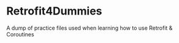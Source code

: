 # Retrofit4Dummies

A dump of practice files used when learning how to use Retrofit &amp; Coroutines
